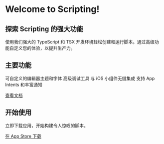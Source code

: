 # Welcome to Scripting!

## 探索 Scripting 的强大功能

使用我们强大的 TypeScript 和 TSX 开发环境轻松创建和运行脚本。通过高级功能自定义您的体验，以提升生产力。

## 主要功能

可自定义的编辑器主题和字体
高级调试工具
与 iOS 小组件无缝集成
支持 App Intents 和丰富通知

[查看文档](/guide/docs/index)

## 开始使用

立即下载应用，开始构建令人惊叹的脚本。

[在 App Store 下载](https://apps.apple.com/app/apple-store/id6479691128)
